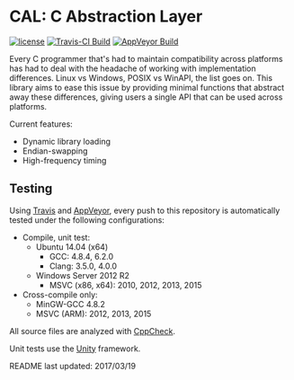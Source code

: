 CAL: C Abstraction Layer
===============================================

[![license](https://img.shields.io/badge/license-MIT-blue.svg)](https://github.com/ncorgan/cal/blob/master/LICENSE.txt)
[![Travis-CI Build](https://travis-ci.org/ncorgan/cal.svg)](https://travis-ci.org/ncorgan/cal)
[![AppVeyor Build](https://ci.appveyor.com/api/projects/status/github/ncorgan/cal)](https://ci.appveyor.com/project/ncorgan/cal)

Every C programmer that's had to maintain compatibility across platforms has had to deal with the headache
of working with implementation differences. Linux vs Windows, POSIX vs WinAPI, the list goes on. This library
aims to ease this issue by providing minimal functions that abstract away these differences, giving users a
single API that can be used across platforms.

Current features:
 * Dynamic library loading
 * Endian-swapping
 * High-frequency timing

Testing
-------------------------------------

Using [Travis](https://travis-ci.org/ncorgan/cal) and
[AppVeyor](https://ci.appveyor.com/project/ncorgan/cal), every push to this
repository is automatically tested under the following configurations:

 * Compile, unit test:
   * Ubuntu 14.04 (x64)
     * GCC: 4.8.4, 6.2.0
     * Clang: 3.5.0, 4.0.0
   * Windows Server 2012 R2
     * MSVC (x86, x64): 2010, 2012, 2013, 2015
 * Cross-compile only:
   * MinGW-GCC 4.8.2
   * MSVC (ARM): 2012, 2013, 2015

All source files are analyzed with [CppCheck](http://cppcheck.sourceforge.net/).

Unit tests use the [Unity](https://github.com/ThrowTheSwitch/Unity) framework.

README last updated: 2017/03/19

